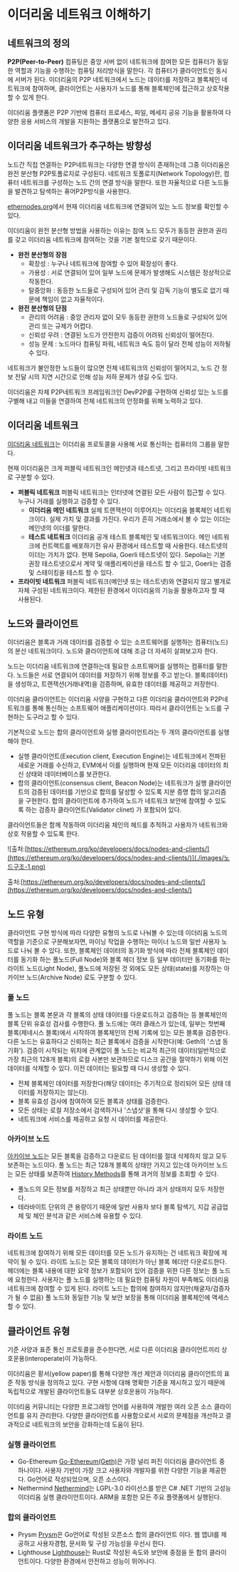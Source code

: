 # 이더리움 네트워크 이해하기

## 네트워크의 정의

**P2P(Peer-to-Peer)** 컴퓨팅은 중앙 서버 없이 네트워크에 참여한 모든 컴퓨터가 동일한 역할과 기능을 수행하는 컴퓨팅 처리방식을 말한다. 각 컴퓨터가 클라이언트인 동시에 서버가 된다. 이더리움의 P2P 네트워크에서 노드는 데이터를 저장하고 블록체인 네트워크에 참여하며, 클라이언트는 사용자가 노드를 통해 블록체인에 접근하고 상호작용할 수 있게 한다.

이더리움 플랫폼은 P2P 기반에 컴퓨터 프로세스, 파일, 메세지 공유 기능을 활용하여 다양한 응용 서비스의 개발을 지원하는 플랫폼으로 발전하고 있다.

## 이더리움 네트워크가 추구하는 방향성

노드간 직접 연결하는 P2P네트워크는 다양한 연결 방식이 존재하는데 그중 이더리움은 완전 분산형 P2P토폴로지로 구성된다. 네트워크 토폴로지(Network Topology)란, 컴퓨터 네트워크를 구성하는 노드 간의 연결 방식을 말한다. 또한 자율적으로 다른 노드들을 발견하고 탐색하는 퓨어P2P방식을 사용한다.

[ethernodes.org](http://ethernodes.org)에서 현재 이더리움 네트워크에 연결되어 있는 노드 정보를 확인할 수 있다.

이더리움이 완전 분산형 방법을 사용하는 이유는 참여 노드 모두가 동등한 권한과 권리를 갖고 이더리움 네트워크에 참여하는 것을 기본 철학으로 갖기 때문이다.

- **완전 분산형의 장점**
    - 확장성 : 누구나 네트워크에 참여할 수 있어 확장성이 좋다.
    - 가용성 : 서로 연결되어 있어 일부 노드에 문제가 발생해도 시스템은 정상적으로 작동한다.
    - 탈중앙화 : 동등한 노드들로 구성되어 있어 관리 및 감독 기능이 별도로 없기 때문에 책임이 없고 자율적이다.
- **완전 분산형의 단점**
    - 관리의 어려움 : 중앙 관리자 없이 모두 동등한 권한의 노드들로 구성되어 있어 관리 또는 규제가 어렵다.
    - 신뢰성 우려 : 연결된 노드가 안전한지 검증이 어려워 신뢰성이 떨어진다.
    - 성능 문제 : 노드마다 컴퓨팅 파워, 네트워크 속도 등이 달라 전체 성능이 저하될 수 있다.

네트워크가 불안정한 노드들이 많으면 전체 네트워크의 신뢰성이 떨어지고, 노드 간 정보 전달 시의 지연 시간으로 인해 성능 저하 문제가 생길 수도 있다. 

이더리움은 자체 P2P네트워크 프레임워크인 DevP2P를 구현하여 신뢰성 있는 노드를 구별해 내고 이들을 연결하여 전체 네트워크의 안정화를 위해 노력하고 있다.

## 이더리움 네트워크

[이더리움 네트워크](https://ethereum.org/ko/developers/docs/networks/)는 이더리움 프로토콜을 사용해 서로 통신하는 컴퓨터의 그룹을 말한다.

현재 이더리움은 크게 퍼블릭 네트워크인 메인넷과 테스트넷, 그리고 프라이빗 네트워크로 구분할 수 있다.

- **퍼블릭 네트워크**
퍼블릭 네트워크는 인터넷에 연결된 모든 사람이 접근할 수 있다. 누구나 거래를 실행하고 검증할 수 있다.
    - **이더리움 메인 네트워크**
    실제 트랜잭션이 이루어지는 이더리움 블록체인 네트워크이다. 실제 가치 및 결과를 가진다. 우리가 흔히 거래소에서 볼 수 있는 이더는 메인넷의 이더를 말한다.
    - **테스트 네트워크**
    이더리움 공개 테스트 블록체인 및 네트워크이다. 메인 네트워크에 컨트랙트를 배포하기전 유사 환경에서 테스트할 때 사용한다. 테스트넷의 이더는 가치가 없다. 현재 Sepolia, Goerli 테스트넷이 있다. Sepolia는 기본 권장 테스트넷으로서 계약 및 애플리케이션을 테스트 할 수 있고, Goerli는 검증 및 스테이킹을 테스트 할 수 있다.
- **프라이빗 네트워크**
퍼블릭 네트워크(메인넷 또는 테스트넷)와 연결되지 않고 별개로 자체 구성된 네트워크이다. 제한된 환경에서 이더리움의 기능을 활용하고자 할 때 사용된다.

## 노드와 클라이언트

이더리움은 블록과 거래 데이터를 검증할 수 있는 소프트웨어를 실행하는 컴퓨터(노드)의 분산 네트워크이다. 노드와 클라이언트에 대해 조금 더 자세히 살펴보고자 한다.

노드는 이더리움 네트워크에 연결하는데 필요한 소프트웨어를 실행하는 컴퓨터를 말한다. 노드들은 서로 연결되어 데이터를 저장하기 위해 정보를 주고 받는다. 블록(데이터)을 생성하고, 트랜잭션(거래내역)을 검증하며, 유효한 데이터를 제공하고 저장한다.

이더리움 클라이언트는 이더리움 사양을 구현하고 다른 이더리움 클라이언트와 P2P네트워크를 통해 통신하는 소프트웨어 애플리케이션이다. 
따라서 클라이언트는 노드를 구현하는 도구라고 할 수 있다.

기본적으로 노드는 합의 클라이언트와 실행 클라이언트라는 두 개의 클라이언트를 실행해야 한다.

- 실행 클라이언트(Execution client, Execution Engine)는 네트워크에서 전파된 새로운 거래를 수신하고, EVM에서 이를 실행하며 현재 모든 이더리움 데이터의 최신 상태와 데이터베이스를 보관한다.
- 합의 클라이언트(consensus client, Beacon Node)는 네트워크가 실행 클라이언트의 검증된 데이터를 기반으로 합의를 달성할 수 있도록 지분 증명 합의 알고리즘을 구현한다. 합의 클라이언트에 추가하여 노드가 네트워크 보안에 참여할 수 있도록 하는 검증자 클라이언트(Validator clinet) 가 포함되어 있다.

클라이언트들은 함께 작동하여 이더리움 체인의 헤드를 추적하고 사용자가 네트워크와 상호 작용할 수 있도록 한다. 

![출처:[https://ethereum.org/ko/developers/docs/nodes-and-clients/](https://ethereum.org/ko/developers/docs/nodes-and-clients/)](./images/노드구조-1.png)

출처:[https://ethereum.org/ko/developers/docs/nodes-and-clients/](https://ethereum.org/ko/developers/docs/nodes-and-clients/)

## 노드 유형

클라이언트 구현 방식에 따라 다양한 유형의 노드로 나눠볼 수 있는데 이더리움 노드의 역할을 기준으로 구분해보자면, 마이닝 작업을 수행하는 마이너 노드와 일반 사용자 노드로 나눠 볼 수 있다. 또한, 블록체인 데이터의 동기화 방식에 따라 전체 블록체인 데이터를 동기화 하는 풀노드(Full Node)와 블록 헤더 정보 등 일부 데이터만 동기화를 하는 라이트 노드(Light Node), 풀노드에 저장된 것 외에도 모든 상태(state)를 저장하는 아카이브 노드(Archive Node) 로도 구분할 수 있다.

### 풀 노드

풀 노드는 블록 본문과 각 블록의 상태 데이터를 다운로드하고 검증하는 등 블록체인의 블록 단위 유효성 검사를 수행한다. 풀 노드에는 여러 클래스가 있는데, 일부는 첫번째 블록(제네시스 블록)에서 시작하여 블록체인의 전체 기록에 있는 모든 블록을 검증한다. 다른 노드는 유효하다고 신뢰하는 최근 블록에서 검증을 시작한다(예: Geth의 '스냅 동기화'). 검증이 시작되는 위치에 관계없이 풀 노드는 비교적 최근의 데이터(일반적으로 가장 최근의 128개 블록)의 로컬 사본만 보관하므로 디스크 공간을 절약하기 위해 이전 데이터를 삭제할 수 있다. 이전 데이터는 필요할 때 다시 생성할 수 있다.

- 전체 블록체인 데이터를 저장한다(해당 데이터는 주기적으로 정리되어 모든 상태 데이터를 저장하지는 않는다).
- 블록 유효성 검사에 참여하여 모든 블록과 상태를 검증한다.
- 모든 상태는 로컬 저장소에서 검색하거나 '스냅샷'을 통해 다시 생성할 수 있다.
- 네트워크에 서비스를 제공하고 요청 시 데이터를 제공한다.

### 아카이브 노드

[아카이브 노드](https://ethereum.org/ko/developers/docs/nodes-and-clients/archive-nodes/)는 모든 블록을 검증하고 다운로드 된 데이터를 절대 삭제하지 않고 모두 보존하는 노드이다. 풀 노드는 최근 128개 블록의 상태만 가지고 있는데 아카이브 노드는 모든 상태를 보존하여 [History Methods](https://ethereum.org/en/developers/docs/apis/json-rpc/#history_methods)를 통해 과거의 정보를 조회할 수 있다.

- 풀노드의 모든 정보를 저장하고 최근 상태뿐만 아니라 과거 상태까지 모두 저장한다.
- 테라바이트 단위의 큰 용량이기 때문에 일반 사용자 보다 블록 탐색기, 지갑 공급업체 및 체인 분석과 같은 서비스에 유용할 수 있다.

### 라이트 노드

네트워크에 참여하기 위해 모든 데이터를 모든 노드가 유지하는 건 네트워크 확장에 제약이 될 수 있다. 라이트 노드는 모든 블록의 데이터가 아닌 블록 헤더만 다운로드한다. 헤더에는 블록 내용에 대한 요약 정보가 포함되어 있어 검증을 위한 다른 정보는 풀 노드에 요청한다. 사용자는 풀 노드를 실행하는 데 필요한 컴퓨팅 자원이 부족해도 이더리움 네트워크에 참여할 수 있게 된다. 라이트 노드는 합의에 참여하지 않지만(채굴자/검증자가 될 수 없음) 풀 노드와 동일한 기능 및 보안 보장을 통해 이더리움 블록체인에 액세스할 수 있다.

## 클라이언트 유형

기준 사양과 표준 통신 프로토콜을 준수한다면, 서로 다른 이더리움 클라이언트끼리 상호운용(interoperate)이 가능하다.

이더리움은 황서(yellow paper)를 통해 다양한 개선 제안과 이더리움 클라이언트의 표준 작동 방식을 정의하고 있다. 구현 사항에 대해 명확한 기준을 제시하고 있기 때문에 독립적으로 개발된 클라이언트들도 대부분 상호운용이 가능하다.

이더리움 커뮤니티는 다양한 프로그래밍 언어를 사용하여 개발한 여러 오픈 소스 클라이언트를 유지 관리한다. 다양한 클라이언트를 사용함으로서 서로의 문제점을 개선하고 결과적으로 네트워크의 보안을 강화하는데 도움이 된다.  

### 실행 클라이언트

- Go-Ethereum
[Go-Ethereum(Geth)](https://geth.ethereum.org/docs)은 가장 널리 퍼진 이더리움 클라이언트 중 하나이다. 사용자 기반이 가장 크고 사용자와 개발자를 위한 다양한 기능을 제공한다. Go언어로 작성되었으며, 오픈 소스이다.
- Nethermind
[Nethermind](https://docs.nethermind.io/)는 LGPL-3.0 라이선스를 받은 C# .NET 기반의 고성능 이더리움 실행 클라이언트이다. ARM을 포함한 모든 주요 플랫폼에서 실행된다.

### 합의 클라이언트

- Prysm
[Prysm](https://docs.prylabs.network/docs/getting-started)은 Go언어로 작성된 오픈소스 합의 클라이언트 이다. 웹 앱UI를 제공하고 사용자경험, 문서화 및 구성 가능성을 우선시 한다.
- Lighthouse
[Lighthouse](https://lighthouse.sigmaprime.io/client/why-lighthouse)는 Rust로 작성된 속도와 보안에 중점을 둔 합의 클라이언트이다. 다양한 환경에서 안전하고 성능이 뛰어나다.
